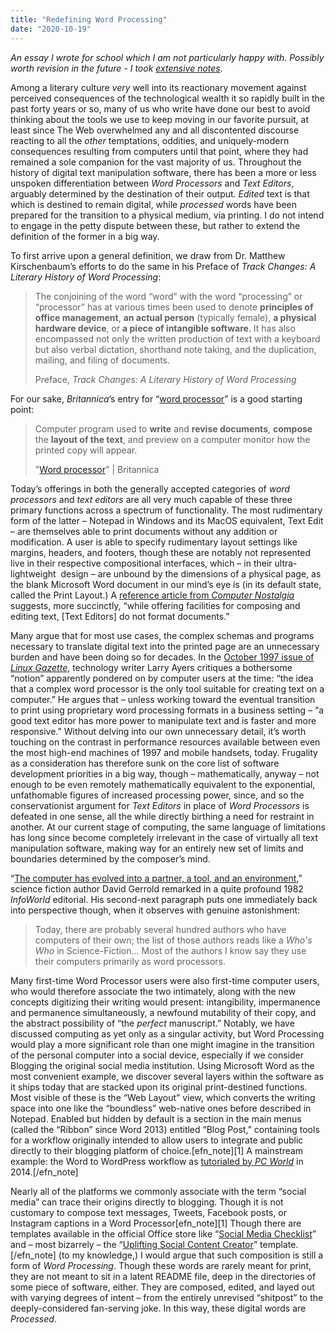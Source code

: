 ```yaml
---
title: "Redefining Word Processing"
date: "2020-10-19"
---
```


_An essay I wrote for school which I am not particularly happy with. Possibly worth revision in the future - I took [extensive notes](https://www.notion.so/rotund/Definition-Essay-a62bac1fd94e4f5bab4446e8031ba32d)._

Among a literary culture _very_ well into its reactionary movement against perceived consequences of the technological wealth it so rapidly built in the past forty years or so, many of us who write have done our best to avoid thinking about the tools we use to keep moving in our favorite pursuit, at least since The Web overwhelmed any and all discontented discourse reacting to all the _other_ temptations, oddities, and uniquely-modern consequences resulting from computers until that point, where they had remained a sole companion for the vast majority of us. Throughout the history of digital text manipulation software, there has been a more or less unspoken differentiation between _Word Processors_ and _Text Editors_, arguably determined by the destination of their output. _Edited_ text is that which is destined to remain digital, while _processed_ words have been prepared for the transition to a physical medium, via printing. I do not intend to engage in the petty dispute between these, but rather to extend the definition of the former in a big way.

To first arrive upon a general definition, we draw from Dr. Matthew Kirschenbaum’s efforts to do the same in his Preface of _Track Changes: A Literary History of Word Processing_:

> The conjoining of the word “word” with the word “processing” or “processor” has at various times been used to denote **principles of office management**, **an actual person** (typically female), **a physical hardware device**, or **a piece of intangible software**. It has also encompassed not only the written production of text with a keyboard but also verbal dictation, shorthand note taking, and the duplication, mailing, and filing of documents.
> 
> Preface, _Track Changes: A Literary History of Word Processing_

For our sake, _Britannica_’s entry for “[word processor](https://www.britannica.com/technology/word-processor)” is a good starting point:

> Computer program used to **write** and **revise documents**, **compose** the **layout of the text**, and preview on a computer monitor how the printed copy will appear.
> 
> "[Word processor](https://www.britannica.com/technology/word-processor)" | Britannica

Today’s offerings in both the generally accepted categories of _word processors_ and _text editors_ are all very much capable of these three primary functions across a spectrum of functionality. The most rudimentary form of the latter – Notepad in Windows and its MacOS equivalent, Text Edit – are themselves able to print documents without any addition or modification. A user is able to specify rudimentary layout settings like margins, headers, and footers, though these are notably not represented live in their respective compositional interfaces, which – in their ultra-lightweight  design – are unbound by the dimensions of a physical page, as the blank Microsoft Word document in our mind’s eye is (in its default state, called the Print Layout.) A [reference article from _Computer Nostalgia_](http://www.computernostalgia.net/articles/HistoryofWordProcessors.htm) suggests, more succinctly, “while offering facilities for composing and editing text, \[Text Editors\] do not format documents.”

Many argue that for most use cases, the complex schemas and programs necessary to translate digital text into the printed page are an unnecessary burden and have been doing so for decades. In the [October 1997 issue of _Linux Gazette_](https://linuxgazette.net/issue22/words.html), technology writer Larry Ayers critiques a bothersome “notion” apparently pondered on by computer users at the time: “the idea that a complex word processor is the only tool suitable for creating text on a computer.” He argues that – unless working toward the eventual transition to print using proprietary word processing formats in a business setting – “a good text editor has more power to manipulate text and is faster and more responsive.” Without delving into our own unnecessary detail, it’s worth touching on the contrast in performance resources available between even the most high-end machines of 1997 and mobile handsets, today. Frugality as a consideration has therefore sunk on the core list of software development priorities in a big way, though – mathematically, anyway – not enough to be even remotely mathematically equivalent to the exponential, unfathomable figures of increased processing power, since, and so the conservationist argument for _Text Editors_ in place of _Word Processors_ is defeated in one sense, all the while directly birthing a need for restraint in another. At our current stage of computing, the same language of limitations has long since become completely irrelevant in the case of virtually all text manipulation software, making way for an entirely new set of limits and boundaries determined by the composer’s mind.

“[The computer has evolved into a partner, a tool, and an environment](https://www.notion.so/rotund/A-companion-a-tool-and-an-environment-94f3631ac88248f89165ae0f17c12b0b),” science fiction author David Gerrold remarked in a quite profound 1982 _InfoWorld_ editorial. His second-next paragraph puts one immediately back into perspective though, when it observes with genuine astonishment:

> Today, there are probably several hundred authors who have computers of their own; the list of those authors reads like a _Who's Who_ in Science-Fiction... Most of the authors I know say they use their computers primarily as word processors.

Many first-time Word Processor users were also first-time computer users, who would therefore associate the two intimately, along with the new concepts digitizing their writing would present: intangibility, impermanence and permanence simultaneously, a newfound mutability of their copy, and the abstract possibility of “the _perfect_ manuscript.” Notably, we have discussed computing as yet only as a singular activity, but Word Processing would play a more significant role than one might imagine in the transition of the personal computer into a social device, especially if we consider Blogging the original social media institution. Using Microsoft Word as the most convenient example, we discover several layers within the software as it ships today that are stacked upon its original print-destined functions. Most visible of these is the “Web Layout” view, which converts the writing space into one like the “boundless” web-native ones before described in Notepad. Enabled but hidden by default is a section in the main menus (called the “Ribbon” since Word 2013) entitled “Blog Post,” containing tools for a workflow originally intended to allow users to integrate and public directly to their blogging platform of choice.\[efn\_note\]\[1\] A mainstream example: the Word to WordPress workflow as [tutorialed by _PC World_](https://www.pcworld.com/article/2602862/how-to-start-blogging-with-microsoft-word.html) in 2014.\[/efn\_note\]

Nearly all of the platforms we commonly associate with the term “social media” can trace their origins directly to blogging. Though it is not customary to compose text messages, Tweets, Facebook posts, or Instagram captions in a Word Processor\[efn\_note\]\[1\] Though there are templates available in the official Office store like “[Social Media Checklist](https://templates.office.com/en-us/social-media-checklist-tm33568166)” and – most bizarrely – the “[Uplifting Social Content Creator](https://templates.office.com/en-us/uplifting-social-content-creator-tm16402956)” template.\[/efn\_note\] (to my knowledge,) I would argue that such composition is still a form of _Word Processing_. Though these words are rarely meant for print, they are not meant to sit in a latent README file, deep in the directories of some piece of software, either. They are composed, edited, and layed out with varying degrees of intent – from the entirely unrevised “shitpost” to the deeply-considered fan-serving joke. In this way, these digital words are _Processed_.
